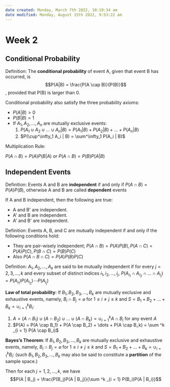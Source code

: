 ```yaml
---
date created: Monday, March 7th 2022, 10:19:34 am
date modified: Monday, August 15th 2022, 9:53:22 am
---
```


# Week 2

## Conditional Probability

Definition: The **conditional probability** of event A, given that event B has occurred, is $$P(A|B) = \frac{P(A \cap B)}{P(B)}$$, provided that P(B) is larger than 0.

Conditional probability also satisfy the three probability axioms:

- $P(A | B) > 0$
- $P(B | B) = 1$
- If $A_1, A_2, \dots, A_n$ are mutually exclusive events:
    1. $P(A_1 \cup A_2 \cup \dots \cup A_n | B) = P(A_1 | B) + P(A_2 | B) + \dots + P(A_n | B)$
    2. $P(\cup^\infty_1 A_i | B) = \sum^\infty_1 P(A_i | B)$

Multiplication Rule:

$P(A \cap B) = P(A)P(B | A)\ or\ P(A \cap B) = P(B)P(A | B)$

## Independent Events

Definition: Events A and B are **independent** if and only if $P(A \cap B) = P(A)P(B)$, otherwise A and B are called **dependent** events

If A and B independent, then the following are true:

- A and B' are independent.
- A' and B are independent.
- A' and B' are independent.

Definition: Events A, B, and C are mutually independent if and only if the following conditions hold:

- They are pair-wisely independent; $P(A \cap B) = P(A)P(B), P(A \cap C) = P(A)P(C), P(B \cap C) = P(B)P(C)$
- Also $P(A \cap B \cap C) = P(A)P(B)P(C)$

Definition: $A_1, A_2, \dots, A_k$ are said to be mutually independent if for every $j = 2, 3, \dots, k$ and every subset of distinct indices $i_1, i_2, \dots, i_j$, $P(A_{i_1} \cap A_{i_2} \cap \dots \cap A_{i_j}) = P(A_{i_1})P(A_{i_2}) \dotsm P(A_{i_j})$

**Law of total probability**: If $B_1, B_2, B_3, \dots, B_k$ are mutually exclusive and exhaustive events, namely, $B_i \cap B_j = \varnothing$ for $1 \leq i \ne j \leq k$ and $S = B_1 + B_2 + \dots + B_k = \cup ^k _{i = 1} B_i$:

1. $A = (A \cap B_1) \cup (A \cap B_2) \cup \dots \cup (A \cap B_k) = \cup ^k _{i = 1} A \cap B_i$ for any event $A$
2. $P(A) = P(A \cap B_1) + P(A \cap B_2) + \dots + P(A \cap B_k) = \sum ^k _{i = 1} P(A \cap B_i)$

**Bayes’s Theorem**: If $B_1, B_2, B_3, \dots, B_k$ are mutually exclusive and exhaustive events, namely, $B_i \cap B_j = \varnothing$ for $1 \leq i \ne j \leq k$ and $S = B_1 + B_2 + \dots + B_k = \cup ^k _{i = 1} B_i$: (such $B_1, B_2, B_3, \dots, B_k$ may also be said to constitute a **partition** of the sample space.)

Then for each $j = 1, 2, \dots, k$, we have $$P(A | B_j) = \frac{P(B_j)P(A | B_j)}{\sum ^k _{i = 1} P(B_i)P(A | B_i)}$$
